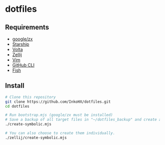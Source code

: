 # dotfiles

## Requirements

- [google/zx](https://github.com/google/zx)
- [Starship](https://starship.rs/)
- [Volta](https://volta.sh)
- [Zellij](https://zellij.dev/)
- [Vim](https://www.vim.org/)
- [GitHub CLI](https://cli.github.com/)
- [Fish](https://fishshell.com/)

## Install

```sh
# Clone this repository
git clone https://github.com/InkoHX/dotfiles.git
cd dotfiles

# Run bootstrap.mjs (google/zx must be installed)
# Save a backup of all target files in "~/dotfiles_backup" and create a symbolic link.
./create-symbolic.mjs

# You can also choose to create them individually.
./zellij/create-symbolic.mjs
```
